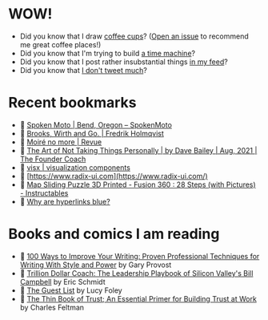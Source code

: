 # WOW!

- Did you know that I draw [coffee cups](https://papercups.mamuso.net/)? ([Open an issue](https://github.com/mamuso/papercups/issues) to recommend me great coffee places!)
- Did you know that I'm trying to build [a time machine](https://github.com/mamuso/fluxcapacitor)?
- Did you know that I post rather insubstantial things [in my feed](https://feed.mamuso.net/)?
- Did you know that [I don't tweet much](https://twitter.com/mamuso)?

# Recent bookmarks

- 👀 [Spoken Moto | Bend, Oregon – SpokenMoto](https://spokenmoto.com/)
- 👀 [Brooks, Wirth and Go. | Fredrik Holmqvist](https://www.fredrikholmqvist.com/posts/brooks-wirth-go/)
- 👀 [Moiré no more | Revue](https://www.getrevue.co/profile/shift-happens/issues/moire-no-more-688319)
- 👀 [The Art of Not Taking Things Personally | by Dave Bailey | Aug, 2021 | The Founder Coach](https://medium.dave-bailey.com/the-art-of-not-taking-things-personally-b7a8395ce172)
- 👀 [visx | visualization components](https://airbnb.io/visx/)
- 👀 [https://www.radix-ui.com](https://www.radix-ui.com/)
- 👀 [Map Sliding Puzzle 3D Printed - Fusion 360 : 28 Steps (with Pictures) - Instructables](https://www.instructables.com/Map-Sliding-Puzzle-3D-Printed/)
- 👀 [Why are hyperlinks blue?](https://blog.mozilla.org/en/internet-culture/deep-dives/why-are-hyperlinks-blue/)


# Books and comics I am reading

- 📘 [100 Ways to Improve Your Writing: Proven Professional Techniques for Writing With Style and Power](https://www.goodreads.com/book/show/43229424) by Gary Provost
- 📘 [Trillion Dollar Coach: The Leadership Playbook of Silicon Valley's Bill Campbell](https://www.goodreads.com/book/show/42764751) by Eric Schmidt
- 📘 [The Guest List](https://www.goodreads.com/book/show/52656911) by Lucy Foley
- 📘 [The Thin Book of Trust; An Essential Primer for Building Trust at Work](https://www.goodreads.com/book/show/8245275) by Charles Feltman

